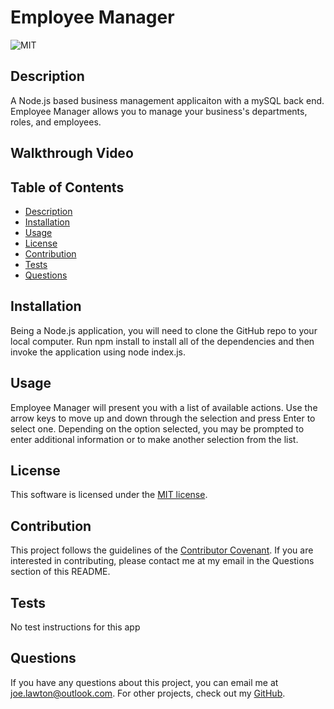 
  # Employee Manager

  ![MIT](https://img.shields.io/badge/license-MIT-brightgreen)

  ## Description
  A Node.js based business management applicaiton with a mySQL back end. Employee Manager allows you to manage your business's departments, roles, and employees.

  ## Walkthrough Video

  ## Table of Contents
  * [Description](#description)
  * [Installation](#installation)
  * [Usage](#usage)
  * [License](#license)
  * [Contribution](#contribute)
  * [Tests](#tests)
  * [Questions](#questions)

  ## Installation
  Being a Node.js application, you will need to clone the GitHub repo to your local computer. Run npm install to install all of the dependencies and then invoke the application using node index.js.

  ## Usage
  Employee Manager will present you with a list of available actions. Use the arrow keys to move up and down through the selection and press Enter to select one. Depending on the option selected, you may be prompted to enter additional information or to make another selection from the list.

  ## License
  This software is licensed under the [MIT license](https://choosealicense.com/licenses/mit/).

  ## Contribution
  This project follows the guidelines of the [Contributor Covenant](https://www.contributor-covenant.org/version/2/0/code_of_conduct/). If you are interested in contributing, please contact me at my email in the Questions section of this README.
    

  ## Tests
  No test instructions for this app

  ## Questions
  If you have any questions about this project, you can email me at joe.lawton@outlook.com.
  For other projects, check out my [GitHub](https://github.com/jdlawton).
